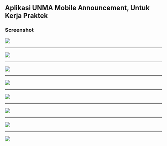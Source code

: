 ## Aplikasi UNMA Mobile Announcement, Untuk Kerja Praktek

### Screenshot

![](screenshot/1.png)
***
![](screenshot/2.png)
***
![](screenshot/3.png)
***
![](screenshot/4.png)
***
![](screenshot/5.png)
***
![](screenshot/6.png)
***
![](screenshot/7.png)
***
![](screenshot/8.png)
